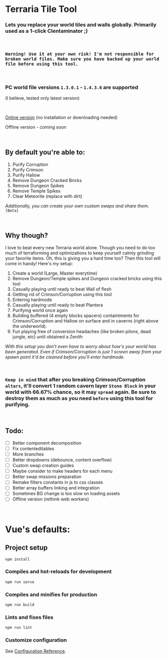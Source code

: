 # Terraria Tile Tool

### Lets you replace your world tiles and walls globally. Primarily used as a 1-click Clentaminator ;)

&nbsp;

### `Warning! Use it at your own risk! I'm not responsible for broken world files. Make sure you have backed up your world file before using this tool.`

&nbsp;

### PC world file versions `1.3.0.1` - `1.4.3.6` are supported

(I believe, tested only latest version)

&nbsp;

[Online version](https://ttt.ankumo.ru/) (no installation or downloading needed)

Offline version - coming soon

&nbsp;

## By default you're able to:

1. Purify Corruption
2. Purify Crimson
3. Purify Hallow
4. Remove Dungeon Cracked Bricks
5. Remove Dungeon Spikes
6. Remove Temple Spikes
7. Clear Meteorite (replace with dirt)

_Additionally, you can create your own custom swaps and share them._ `[Beta]`

&nbsp;

## Why though?

I love to beat every new Terraria world alone. Though you need to do too much of terraforming and optimizations to keep yourself calmly grinding your favorite items. Oh, this is giving you a hard time too? Then this tool will come in handy! Here's my setup:

1. Create a world (Large, Master everytime)
2. Remove Dungeon/Temple spikes and Dungeon cracked bricks using this tool
3. Casually playing until ready to beat Wall of flesh
4. Getting rid of Crimson/Corruption using this tool
5. Entering hardmode
6. Casually playing until ready to beat Plantera
7. Purifying world once again
8. Building buffered (4 empty blocks spacers) containtments for Crimson/Corruption and Hallow on surface and in caverns (right above the underworld).
9. Fun playing free of conversion headaches (like broken pilons, dead jungle, etc) until obtained a Zenith

_With this setup you don't even have to worry about how's your world has been generated. Even if Crimson/Corruption is just 1 screen away from your spawn point it'd be cleaned before you'll enter hardmode._

&nbsp;

### `Keep in mind` that after you breaking Crimson/Corruption `altars`, it'll convert 1 random cavern layer `Stone Block` in your world with 66.67% chance, so it may `spread` again. Be sure to destroy them as much as you need `before` using this tool for purifying.

&nbsp;

## Todo:

-   [ ] Better component decomposition
-   [ ] Fix contenteditables
-   [ ] More branches
-   [ ] Better dropdowns (debounce, content overflow)
-   [ ] Custom swap creation guides
-   [ ] Maybe consider to make headers for each menu
-   [ ] Better swap missions preparation
-   [ ] Remake filters constants in js to css classes
-   [ ] Better array buffers linking and integration
-   [ ] Sometimes BG change is too slow on loading assets
-   [ ] Offline version (rethink web workers)

&nbsp;

# Vue's defaults:

## Project setup

```
npm install
```

### Compiles and hot-reloads for development

```
npm run serve
```

### Compiles and minifies for production

```
npm run build
```

### Lints and fixes files

```
npm run lint
```

### Customize configuration

See [Configuration Reference](https://cli.vuejs.org/config/).
